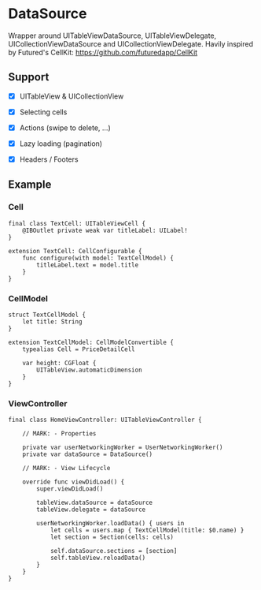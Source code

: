 # DataSource

Wrapper around UITableViewDataSource, UITableViewDelegate, UICollectionViewDataSource and UICollectionViewDelegate. Havily inspired by Futured's CellKit: https://github.com/futuredapp/CellKit

## Support

- [x] UITableView & UICollectionView
- [x] Selecting cells
- [x] Actions (swipe to delete, ...)
- [x] Lazy loading (pagination)
- [x] Headers / Footers


## Example

### Cell
````
final class TextCell: UITableViewCell {
    @IBOutlet private weak var titleLabel: UILabel!
}

extension TextCell: CellConfigurable {
    func configure(with model: TextCellModel) {
        titleLabel.text = model.title
    }
}
````
### CellModel 
````
struct TextCellModel {
    let title: String
}

extension TextCellModel: CellModelConvertible {
    typealias Cell = PriceDetailCell

    var height: CGFloat {
        UITableView.automaticDimension
    }
}
````
### ViewController
````
final class HomeViewController: UITableViewController {

    // MARK: - Properties

    private var userNetworkingWorker = UserNetworkingWorker()
    private var dataSource = DataSource()

    // MARK: - View Lifecycle

    override func viewDidLoad() {
        super.viewDidLoad()

        tableView.dataSource = dataSource
        tableView.delegate = dataSource

        userNetworkingWorker.loadData() { users in
            let cells = users.map { TextCellModel(title: $0.name) }
            let section = Section(cells: cells)

            self.dataSource.sections = [section]
            self.tableView.reloadData()
        }
    }
}
````
